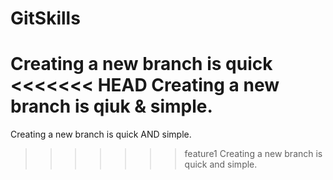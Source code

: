 # GitSkills
Creating a new branch is quick
<<<<<<< HEAD
Creating a new branch is qiuk & simple.
=======
Creating a new branch is quick AND simple.
>>>>>>> feature1
Creating a new branch is quick and simple.
